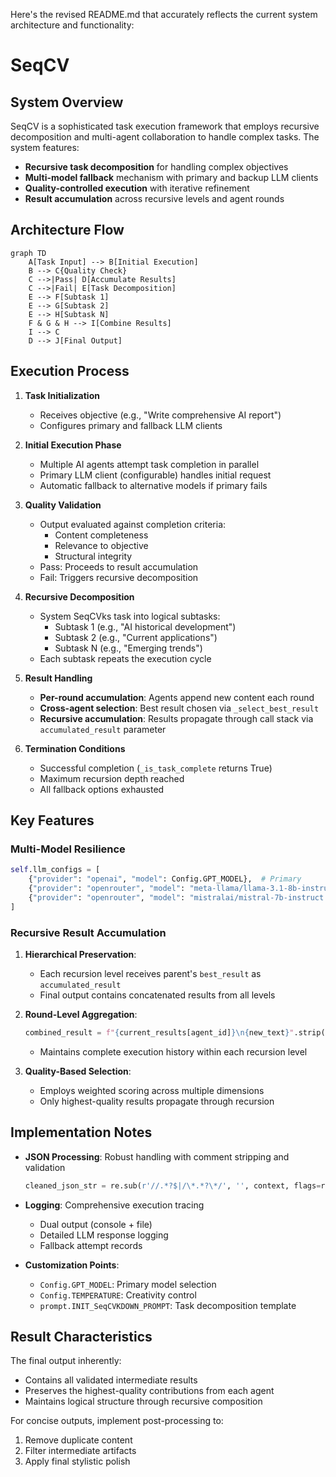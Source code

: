 ﻿Here's the revised README.md that accurately reflects the current system architecture and functionality:

# SeqCV

## System Overview

SeqCV is a sophisticated task execution framework that employs recursive decomposition and multi-agent collaboration to handle complex tasks. The system features:

- **Recursive task decomposition** for handling complex objectives
- **Multi-model fallback** mechanism with primary and backup LLM clients
- **Quality-controlled execution** with iterative refinement
- **Result accumulation** across recursive levels and agent rounds

## Architecture Flow

```mermaid
graph TD
    A[Task Input] --> B[Initial Execution]
    B --> C{Quality Check}
    C -->|Pass| D[Accumulate Results]
    C -->|Fail| E[Task Decomposition]
    E --> F[Subtask 1]
    E --> G[Subtask 2]
    E --> H[Subtask N]
    F & G & H --> I[Combine Results]
    I --> C
    D --> J[Final Output]
```

## Execution Process

1. **Task Initialization**
   - Receives objective (e.g., "Write comprehensive AI report")
   - Configures primary and fallback LLM clients

2. **Initial Execution Phase**
   - Multiple AI agents attempt task completion in parallel
   - Primary LLM client (configurable) handles initial request
   - Automatic fallback to alternative models if primary fails

3. **Quality Validation**
   - Output evaluated against completion criteria:
     * Content completeness
     * Relevance to objective
     * Structural integrity
   - Pass: Proceeds to result accumulation
   - Fail: Triggers recursive decomposition

4. **Recursive Decomposition**
   - System SeqCVks task into logical subtasks:
     * Subtask 1 (e.g., "AI historical development")
     * Subtask 2 (e.g., "Current applications")
     * Subtask N (e.g., "Emerging trends")
   - Each subtask repeats the execution cycle

5. **Result Handling**
   - **Per-round accumulation**: Agents append new content each round
   - **Cross-agent selection**: Best result chosen via `_select_best_result`
   - **Recursive accumulation**: Results propagate through call stack via `accumulated_result` parameter

6. **Termination Conditions**
   - Successful completion (`_is_task_complete` returns True)
   - Maximum recursion depth reached
   - All fallback options exhausted

## Key Features

### Multi-Model Resilience
```python
self.llm_configs = [
    {"provider": "openai", "model": Config.GPT_MODEL},  # Primary
    {"provider": "openrouter", "model": "meta-llama/llama-3.1-8b-instruct:free"},  # Fallback 1
    {"provider": "openrouter", "model": "mistralai/mistral-7b-instruct:free"}  # Fallback 2
]
```

### Recursive Result Accumulation
1. **Hierarchical Preservation**:
   - Each recursion level receives parent's `best_result` as `accumulated_result`
   - Final output contains concatenated results from all levels

2. **Round-Level Aggregation**:
   ```python
   combined_result = f"{current_results[agent_id]}\n{new_text}".strip()
   ```
   - Maintains complete execution history within each recursion level

3. **Quality-Based Selection**:
   - Employs weighted scoring across multiple dimensions
   - Only highest-quality results propagate through recursion

## Implementation Notes

- **JSON Processing**: Robust handling with comment stripping and validation
  ```python
  cleaned_json_str = re.sub(r'//.*?$|/\*.*?\*/', '', context, flags=re.MULTILINE)
  ```

- **Logging**: Comprehensive execution tracing
  - Dual output (console + file)
  - Detailed LLM response logging
  - Fallback attempt records

- **Customization Points**:
  - `Config.GPT_MODEL`: Primary model selection
  - `Config.TEMPERATURE`: Creativity control
  - `prompt.INIT_SeqCVKDOWN_PROMPT`: Task decomposition template

## Result Characteristics

The final output inherently:
- Contains all validated intermediate results
- Preserves the highest-quality contributions from each agent
- Maintains logical structure through recursive composition

For concise outputs, implement post-processing to:
1. Remove duplicate content
2. Filter intermediate artifacts
3. Apply final stylistic polish